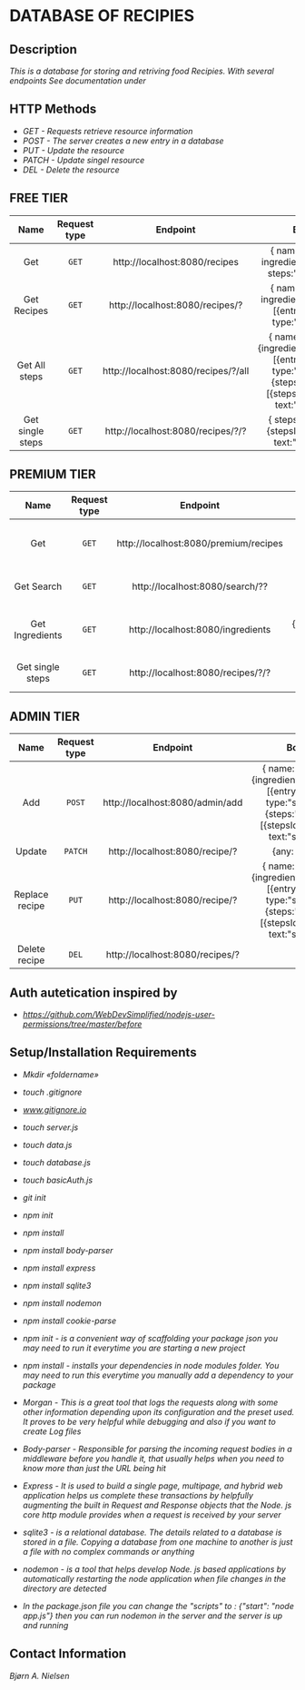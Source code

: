# DATABASE OF RECIPIES

## Description

_This is a database for storing and retriving food Recipies. With several endpoints See documentation under_

## HTTP Methods

- _GET - Requests retrieve resource information_
- _POST - The server creates a new entry in a database_
- _PUT - Update the resource_
- _PATCH - Update singel resource_
- _DEL - Delete the resource_

## FREE TIER

|       Name       | Request type |              Endpoint               |                                                            Body                                                            |
| :--------------: | :----------: | :---------------------------------: | :------------------------------------------------------------------------------------------------------------------------: |
|       Get        |    `GET`     |    http://localhost:8080/recipes    |                                  { name:"string", ingredients:"string", steps:"number" }                                   |
|   Get Recipes    |    `GET`     |   http://localhost:8080/recipes/?   |                          { name:"string", ingredients:"string"}[{entry:"string, type:"string" }]                           |
|  Get All steps   |    `GET`     | http://localhost:8080/recipes/?/all | { name:"string"},{ingredients:"string"},[{entry:"string, type:"string" }]{steps:"string"}[{stepsId:number, text:"string"}] |
| Get single steps |    `GET`     |  http://localhost:8080/recipes/?/?  |                                   { steps:"string"}[ {stepsId: number, text:"string" }]                                    |

## PREMIUM TIER

|       Name       | Request type |               Endpoint                |                                    Body                                     |
| :--------------: | :----------: | :-----------------------------------: | :-------------------------------------------------------------------------: |
|       Get        |    `GET`     | http://localhost:8080/premium/recipes | { name:"string", category:"string", ingredients:"string", steps:"number" }  |
|    Get Search    |    `GET`     |    http://localhost:8080/search/??    |          { search:"string" }[{results:"string", "/string/number"}]          |
| Get Ingredients  |    `GET`     |   http://localhost:8080/ingredients   | { result:"string"},{ingredients:"string"},[{entry:"string, type:"string" }] |
| Get single steps |    `GET`     |   http://localhost:8080/recipes/?/?   |            { steps:"string"}[ {stepsId: number, text:"string" }]            |

## ADMIN TIER

|      Name      | Request type |            Endpoint             |                                                            Body                                                            |
| :------------: | :----------: | :-----------------------------: | :------------------------------------------------------------------------------------------------------------------------: |
|      Add       |    `POST`    | http://localhost:8080/admin/add | { name:"string"},{ingredients:"string"},[{entry:"string, type:"string" }]{steps:"string"}[{stepsId:number, text:"string"}] |
|     Update     |   `PATCH`    | http://localhost:8080/recipe/?  |                                                        {any: "any"}                                                        |
| Replace recipe |    `PUT`     | http://localhost:8080/recipe/?  | { name:"string"},{ingredients:"string"},[{entry:"string, type:"string" }]{steps:"string"}[{stepsId:number, text:"string"}] |
| Delete recipe  |    `DEL`     | http://localhost:8080/recipes/? |                                                                                                                            |

## Auth autetication inspired by

- _https://github.com/WebDevSimplified/nodejs-user-permissions/tree/master/before_

## Setup/Installation Requirements

- _Mkdir «foldername»_
- _touch .gitignore_
- _www.gitignore.io_
- _touch server.js_
- _touch data.js_
- _touch database.js_
- _touch basicAuth.js_
- _git init_
- _npm init_
- _npm install_
- _npm install body-parser_
- _npm install express_
- _npm install sqlite3_
- _npm install nodemon_
- _npm install cookie-parse_

- _npm init - is a convenient way of scaffolding your package json you may need to run it everytime you are starting a new project_

- _npm install - installs your dependencies in node modules folder. You may need to run this everytime you manually add a dependency to your package_

- _Morgan - This is a great tool that logs the requests along with some other information depending upon its configuration and the preset used. It proves to be very helpful while debugging and also if you want to create Log files_

- _Body-parser - Responsible for parsing the incoming request bodies in a middleware before you handle it, that usually helps when you need to know more than just the URL being hit_

- _Express - It is used to build a single page, multipage, and hybrid web application helps us complete these transactions by helpfully augmenting the built in Request and Response objects that the Node. js core http module provides when a request is received by your server_

- _sqlite3 - is a relational database. The details related to a database is stored in a file. Copying a database from one machine to another is just a file with no complex commands or anything_

- _nodemon - is a tool that helps develop Node. js based applications by automatically restarting the node application when file changes in the directory are detected_

- _In the package.json file you can change the "scripts" to : {"start": "node app.js"} then you can run nodemon in the server and the server is up and running_

## Contact Information

_Bjørn A. Nielsen_
